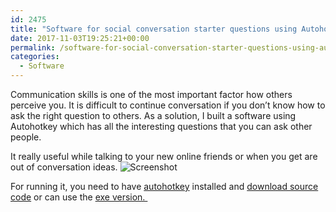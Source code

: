 ```yaml
---
id: 2475
title: "Software for social conversation starter questions using Autohotkey"
date: 2017-11-03T19:25:21+00:00
permalink: /software-for-social-conversation-starter-questions-using-autohotkey/
categories:
  - Software
---
```

Communication skills is one of the most important factor how others perceive you. It is difficult to continue conversation if you don&#8217;t know how to ask the right question to others. As a solution, I built a software using Autohotkey which has all the interesting questions that you can ask other people.
  
It really useful while talking to your new online friends or when you get are out of conversation ideas.
![Screenshot
](https://raw.githubusercontent.com/1nsp1r3rnzt/Socialization-Questions-App/master/screenshot.png)


For running it, you need to have [autohotkey](http://autohotkey.com) installed and [download source code](https://github.com/1nsp1r3rnzt/Socialization-Questions-App) or can use the [exe version. ](https://github.com/1nsp1r3rnzt/Socialization-Questions-App/raw/master/questions.exe)